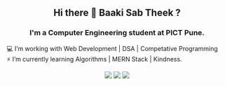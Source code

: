 
<!---
i-camron/i-camron is a ✨ special ✨ repository because its `README.md` (this file) appears on your GitHub profile.
You can click the Preview link to take a look at your changes.
--->




<h2 align="center">Hi there 👋 Baaki Sab Theek ? </h2>
<h3 align="center">I'm a Computer Engineering student at PICT Pune.</h3>

<!-- <p align="center"> <img src="https://komarev.com/ghpvc/?username=thecamron&label=Profile%20views&color=0e75b6&style=flat" alt="thecamron" /> </p> -->




 💻 I’m working with Web Development | DSA | Competative Programming <br>
 ⚡ I’m currently learning Algorithms | MERN Stack | Kindness.
<p align="center"> 
  <a href="https://www.linkedin.com/in/ajitgavade02/" target="_blank"><img src="https://img.shields.io/badge/LinkedIn-0077B5?style=for-the-badge&logo=linkedin&logoColor=white"/></a>
  <a href="mailto:ajitgavade.ai@gmail.com" target="_blank"><img src="https://img.shields.io/badge/Gmail-D14836?style=for-the-badge&logo=gmail&logoColor=white"/></a>
  <a href="https://github.com/thecamron" target="_blank"><img src="https://img.shields.io/badge/RESUME📄-0077B5?style=for-the-badge&logo=Download&logoColor=white"/></a>
 
